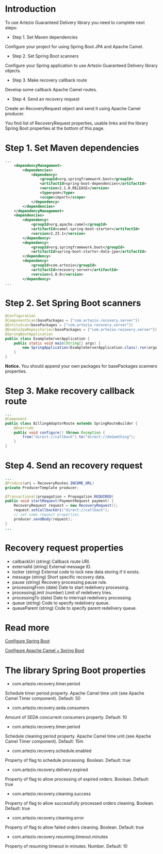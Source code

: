 # Introduction
To use Artezio Guaranteed Delivery library you need to complete next steps:

- Step 1. Set Maven dependencies

Configure your project for using Spring Boot JPA and Apache Camel.

- Step 2. Set Spring Boot scanners

Configure your Spring application to use Artezio Guaranteed Delivery library objects.

- Step 3. Make recovery callback route

Develop some callback Apache Camel routes.

- Step 4. Send an recovery request

Create an RecoveryRequest object and send it using Apache Camel producer.

You find list of RecoveryRequest properties, usable links and the library Spring Boot properties at the bottom of this page.

# Step 1. Set Maven dependencies

```xml
...
    <dependencyManagement>
        <dependencies>   
            <dependency>
                <groupId>org.springframework.boot</groupId>
                <artifactId>spring-boot-dependencies</artifactId>
                <version>2.1.0.RELEASE</version>
                <type>pom</type>
                <scope>import</scope>
            </dependency>
        </dependencies>
    </dependencyManagement>
    <dependencies>   
        <dependency>
            <groupId>org.apache.camel</groupId>
            <artifactId>camel-spring-boot-starter</artifactId>
            <version>2.23.1</version>
        </dependency>
        <dependency>
            <groupId>org.springframework.boot</groupId>
            <artifactId>spring-boot-starter-data-jpa</artifactId>
        </dependency>
        <dependency>
            <groupId>com.artezio</groupId>
            <artifactId>recovery-server</artifactId>
            <version>1.0.0</version>
        </dependency>
...
```

# Step 2. Set Spring Boot scanners

```java
@Configuration
@ComponentScan(basePackages = {"com.artezio.recovery.server"})
@EntityScan(basePackages = {"com.artezio.recovery.server"})
@EnableJpaRepositories(basePackages = {"com.artezio.recovery.server"})
@SpringBootApplication
public class ExampleServerApplication {
    public static void main(String[] args) {
        new SpringApplication(ExampleServerApplication.class).run(args);
    }
}
```

**Notice.** You should append your own packages for basePackages scanners properties.

# Step 3. Make recovery callback route

```java
...
@Component
public class BillingAdaptorRoute extends SpringRouteBuilder {
    @Override
    public void configure() throws Exception {
        from("direct://callback").to("direct://doSomthing");
    }
}

```

# Step 4. Send an recovery request
```java
...
@Produce(uri = RecoveryRoutes.INCOME_URL)
private ProducerTemplate producer;

@Transactional(propagation = Propagation.REQUIRED)
public void startRequest(PaymentRequest payment) {
    RecoveryRequest request = new RecoveryRequest();
    request.setCallbackUri("direct://callback");
    // set some request properties
    producer.sendBody(request);
}
...
```

# Recovery request properties
 *  callbackUri (string) Callback route URI.
 *  externalId (string) External message ID.
 *  locker (string) External code to lock new data storing if it exists.
 *  message (string) Short specific recovery data.
 *  pause (string) Recovery processing pause rule.
 *  processingFrom (date) Date to start redelivery processing.
 *  processingLimit (number) Limit of redelivery tries.
 *  processingTo (date) Date to interrupt redelivery processing.
 *  queue (string) Code to specify redelivery queue.
 *  queueParent (string) Code to specify parent redelivery queue.

# Read more

[Configure Spring Boot](https://docs.spring.io/spring-boot/docs/current/reference/html/common-application-properties.html)

[Configure Apache Camel + Spring Boot](https://camel.apache.org/spring-boot.html)

# The library Spring Boot properties

- com.artezio.recovery.timer.period

Schedule timer period property. Apache Camel time unit (see Apache Camel Timer component). Default: 50

- com.artezio.recovery.seda.consumers

Amount of SEDA concurrent consumers property. Default: 10

- com.artezio.recovery.timer.period

Schedule cleaning period property. Apache Camel time unit.(see Apache Camel Timer component). Default: 15m

- com.artezio.recovery.schedule.enabled

Property of flag to schedule processing. Boolean. Default: true

- com.artezio.recovery.delivery.expired

Property of flag to allow processing of expired orders. Boolean. Default: true

- com.artezio.recovery.cleaning.success

Property of flag to allow successfully processed orders cleaning. Boolean. Default: true

- com.artezio.recovery.cleaning.error

Property of flag to allow failed orders cleaning. Boolean. Default: true

- com.artezio.recovery.resuming.timeout.minutes

Property of resuming timeout in minutes. Number. Default: 10


